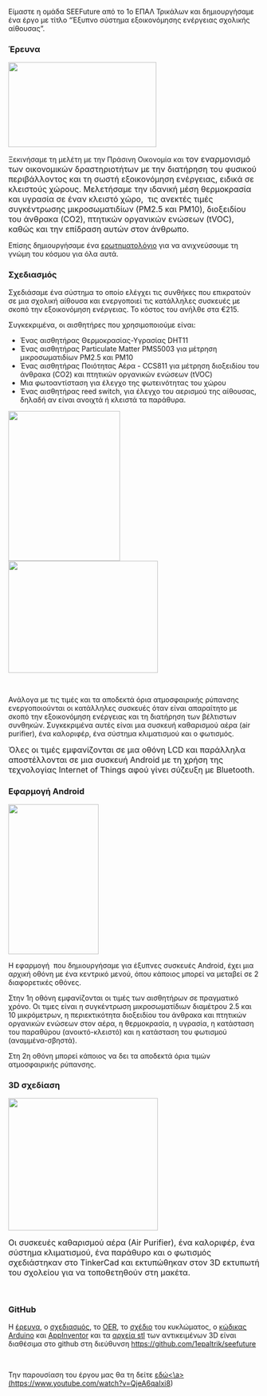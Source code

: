 Είμαστε η ομάδα SEEFuture από το 1ο ΕΠΑΛ Τρικάλων και δημιουργήσαμε ένα έργο με τίτλο “Έξυπνο σύστημα εξοικονόμησης ενέργειας σχολικής αίθουσας”.
<h3>Έρευνα</h3>
<span style="font-size: medium;"><img class="alignright size-full wp-image-9141" src="https://openedtech.ellak.gr/wp-content/uploads/sites/31/2023/05/ereuna-1.png" alt="" width="297" height="170" /></span>

Ξεκινήσαμε τη μελέτη με την Πράσινη Οικονομία και <span style="font-size: medium;">τον εναρμονισμό των οικονομικών δραστηριοτήτων με την διατήρηση του φυσικού περιβάλλοντος και τη σωστή εξοικονόμηση ενέργειας, ειδικά σε κλειστούς χώρους. Μελετήσαμε την ιδανική μέση θερμοκρασία και υγρασία σε έναν κλειστό χώρο,  τις ανεκτές τιμές συγκέντρωσης μικροσωματιδίων (PM2.5 και PM10), διοξειδίου του άνθρακα (CO2), πτητικών οργανικών ενώσεων (tVOC),  καθώς και την επίδραση αυτών στον άνθρωπο.</span>

Επίσης δημιουργήσαμε ένα <a href="https://forms.gle/4V7UT4BKqXAps2UH7">ερωτηματολόγιο</a> για να ανιχνεύσουμε τη γνώμη του κόσμου για όλα αυτά.
<h3>Σχεδιασμός</h3>
Σχεδιάσαμε ένα σύστημα το οποίο ελέγχει τις συνθήκες που επικρατούν σε μια σχολική αίθουσα και ενεργοποιεί τις κατάλληλες συσκευές με σκοπό την εξοικονόμηση ενέργειας. Το κόστος του ανήλθε στα €215.

Συγκεκριμένα, οι αισθητήρες που χρησιμοποιούμε είναι:
<ul>
 	<li>Ένας αισθητήρας Θερμοκρασίας-Υγρασίας DHT11</li>
 	<li>Ένας αισθητήρας Particulate Matter PMS5003 για μέτρηση μικροσωματιδίων PM2.5 και PM10</li>
 	<li>Ένας αισθητήρας Ποιότητας Αέρα - CCS811 για μέτρηση διοξειδίου του άνθρακα (CO2) και πτητικών οργανικών ενώσεων (tVOC)</li>
 	<li>Μια φωτοαντίσταση για έλεγχο της φωτεινότητας του χώρου</li>
 	<li>Ένας αισθητήρας reed switch, για έλεγχο του αερισμού της αίθουσας, δηλαδή αν είναι ανοιχτά ή κλειστά τα παράθυρα.</li>
</ul>
<img class="alignright size-medium wp-image-9145" src="https://openedtech.ellak.gr/wp-content/uploads/sites/31/2023/05/sxed2-224x300.png" alt="" width="224" height="300" /><img class="alignright size-medium wp-image-9144" src="https://openedtech.ellak.gr/wp-content/uploads/sites/31/2023/05/sxed1-300x224.png" alt="" width="300" height="224" />

&nbsp;

Ανάλογα με τις τιμές και τα αποδεκτά όρια ατμοσφαιρικής ρύπανσης ενεργοποιούνται οι κατάλληλες συσκευές όταν είναι απαραίτητο με σκοπό την εξοικονόμηση ενέργειας και τη διατήρηση των βέλτιστων συνθηκών. Συγκεκριμένα αυτές είναι μια συσκευή καθαρισμού αέρα (air purifier), ένα καλοριφέρ, ένα σύστημα κλιματισμού και ο φωτισμός.

<span style="font-size: medium;">Όλες οι τιμές εμφανίζονται σε μια οθόνη LCD και παράλληλα αποστέλλονται σε μια συσκευή Android με τη χρήση της τεχνολογίας Internet of Things αφού γίνει σύζευξη με Bluetooth.</span>
<h3>Εφαρμογή Android</h3>
<img class="size-medium wp-image-9143 alignright" src="https://openedtech.ellak.gr/wp-content/uploads/sites/31/2023/05/android1-181x300.png" alt="" width="181" height="300" />

Η εφαρμογή  που δημιουργήσαμε για έξυπνες συσκευές Android, έχει μια αρχική οθόνη με ένα κεντρικό μενού, όπου κάποιος μπορεί να μεταβεί σε 2 διαφορετικές οθόνες.

Στην 1η οθόνη εμφανίζονται οι τιμές των αισθητήρων σε πραγματικό χρόνο. Οι τιμες είναι η συγκέντρωση μικροσωματίδιων διαμέτρου 2.5 και 10 μικρόμετρων, η περιεκτικότητα διοξειδίου του άνθρακα και πτητικών οργανικών ενώσεων στον αέρα, η θερμοκρασία, η υγρασία, η κατάσταση του παραθύρου (ανοικτό-κλειστό) και η κατάσταση του φωτισμού (αναμμένα-σβηστά).
<p style="text-align: left;">Στη 2η οθόνη μπορεί κάποιος να δει τα αποδεκτά όρια τιμών ατμοσφαιρικής ρύπανσης.</p>

<h3>3D σχεδίαση</h3>
<img class="size-medium wp-image-9142 alignright" src="https://openedtech.ellak.gr/wp-content/uploads/sites/31/2023/05/3d-Sxediasi-300x265.png" alt="" width="300" height="265" />

<span style="font-size: medium;">Οι συσκευές καθαρισμού αέρα (Αir Purifier), ένα καλοριφέρ, ένα σύστημα κλιματισμού, ένα παράθυρο και ο φωτισμός σχεδιάστηκαν στο TinkerCad και εκτυπώθηκαν στον 3D εκτυπωτή του σχολείου για να τοποθετηθούν στη μακέτα.</span>

&nbsp;
<h3>GitHub</h3>
Η <a href="https://github.com/1epaltrik/seefuture/blob/main/docs/%CE%88%CF%81%CE%B5%CF%85%CE%BD%CE%B1.odt">έρευνα</a>, ο <a href="https://github.com/1epaltrik/seefuture/blob/main/docs/%CE%A3%CF%87%CE%B5%CE%B4%CE%AF%CE%B1%CF%83%CE%B7.odt">σχεδιασμός</a>, το <a href="https://github.com/1epaltrik/seefuture/blob/main/docs/OER.pdf">OER</a>, το <a href="https://github.com/1epaltrik/seefuture/blob/main/docs/circuit.png">σχέδιο</a> του κυκλώματος, ο <a href="https://github.com/1epaltrik/seefuture/blob/main/code/Arduino/ELLAK2023-SEE%20Future.ino">κώδικας Arduino</a> και <a href="https://github.com/1epaltrik/seefuture/blob/main/docs/%CE%A3%CF%87%CE%B5%CE%B4%CE%AF%CE%B1%CF%83%CE%B7.odt">AppInventor</a> και τα <a href="https://github.com/1epaltrik/seefuture/tree/main/code/stl">αρχεία stl</a> των αντικειμένων 3D είναι διαθέσιμα στο github στη διεύθυνση <a href="https://github.com/1epaltrik/seefuture" target="_blank" rel="noopener">https://github.com/1epaltrik/seefuture</a>

&nbsp;

Την παρουσίαση του έργου μας θα τη δείτε <a href="https://www.youtube.com/watch?v=QjeA6qaIxi8">εδώ<\a> (https://www.youtube.com/watch?v=QjeA6qaIxi8)

&nbsp;
<p style="text-align: left;"></p>
